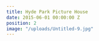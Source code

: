 ```yaml
---
title: Hyde Park Picture House
date: 2015-06-01 00:00:00 Z
position: 2
image: "/uploads/Untitled-9.jpg"
---
```



